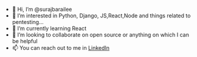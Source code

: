 - 👋 Hi, I’m @surajbarailee
- 👀 I’m interested in Python, Django, JS,React,Node and things related to pentesting...
- 🌱 I’m currently learning React
- 💞️ I’m looking to collaborate on open source or anything on which I can be helpful
- 📫 You can reach out to me in  [LinkedIn](https://www.linkedin.com/in/surajbarailee/)

<!---
surajbarailee/surajbarailee is a ✨ special ✨ repository because its `README.md` (this file) appears on your GitHub profile.
You can click the Preview link to take a look at your changes.
--->
